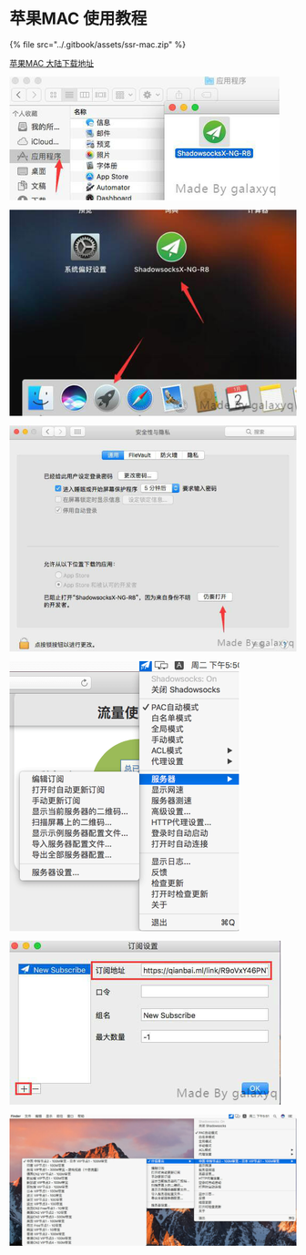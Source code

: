 # 苹果MAC 使用教程

{% file src="../.gitbook/assets/ssr-mac.zip" %}

[苹果MAC 大陆下载地址](http://www.shenlejiang.xyz/ss/ssr-mac.zip)

![&#x628A;&#x4E0B;&#x8F7D;&#x7684;DMG&#x5305;&#x653E;&#x5165;&#x5E94;&#x7528;&#x7A0B;&#x5E8F;&#x5217;&#x8868;](../.gitbook/assets/c_mac_1.jpg)

![&#x6253;&#x5F00;&#x7A0B;&#x5F0F;](../.gitbook/assets/c_mac_2%20%281%29.jpg)

![&#x5982;&#x63D0;&#x793A;&#x4E0D;&#x5B89;&#x5168;&#xFF0C;&#x8BF7;&#x5230;&#x7CFB;&#x7EDF;&#x504F;&#x597D;&#x8BBE;&#x7F6E;&#x6253;&#x5F00;&#x7A0B;&#x5F0F; ](../.gitbook/assets/c_mac_3.jpg)

![&#x670D;&#x52A1;&#x5668;-&#x7F16;&#x8F91;&#x8BA2;&#x9605;](../.gitbook/assets/c_mac_4-1.png)

![&#x70B9;&#x51FB;+&#x53F7;&#x540E;&#x586B;&#x5165;&#x8BA2;&#x9605;&#x94FE;&#x63A5;&#x540E;&#x624B;&#x52A8;&#x66F4;&#x65B0;&#x8BA2;&#x9605;](../.gitbook/assets/c_mac_5.jpg)

![](../.gitbook/assets/c_mac_6.jpg)

